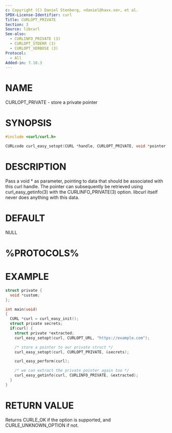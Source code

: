 ```yaml
---
c: Copyright (C) Daniel Stenberg, <daniel@haxx.se>, et al.
SPDX-License-Identifier: curl
Title: CURLOPT_PRIVATE
Section: 3
Source: libcurl
See-also:
  - CURLINFO_PRIVATE (3)
  - CURLOPT_STDERR (3)
  - CURLOPT_VERBOSE (3)
Protocol:
  - All
Added-in: 7.10.3
---
```


# NAME

CURLOPT_PRIVATE - store a private pointer

# SYNOPSIS

~~~c
#include <curl/curl.h>

CURLcode curl_easy_setopt(CURL *handle, CURLOPT_PRIVATE, void *pointer);
~~~

# DESCRIPTION

Pass a void * as parameter, pointing to data that should be associated with
this curl handle. The pointer can subsequently be retrieved using
curl_easy_getinfo(3) with the CURLINFO_PRIVATE(3) option. libcurl itself
never does anything with this data.

# DEFAULT

NULL

# %PROTOCOLS%

# EXAMPLE

~~~c
struct private {
  void *custom;
};

int main(void)
{
  CURL *curl = curl_easy_init();
  struct private secrets;
  if(curl) {
    struct private *extracted;
    curl_easy_setopt(curl, CURLOPT_URL, "https://example.com");

    /* store a pointer to our private struct */
    curl_easy_setopt(curl, CURLOPT_PRIVATE, &secrets);

    curl_easy_perform(curl);

    /* we can extract the private pointer again too */
    curl_easy_getinfo(curl, CURLINFO_PRIVATE, &extracted);
  }
}
~~~

# RETURN VALUE

Returns CURLE_OK if the option is supported, and CURLE_UNKNOWN_OPTION if not.
